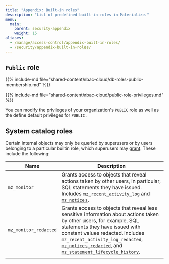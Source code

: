 ```yaml
---
title: "Appendix: Built-in roles"
description: "List of predefined built-in roles in Materialize."
menu:
  main:
    parent: security-appendix
    weight: 15
aliases:
  - /manage/access-control/appendix-built-in-roles/
  - /security/appendix-built-in-roles/
---
```


## `Public` role

{{% include-md file="shared-content/rbac-cloud/db-roles-public-membership.md" %}}

{{% include-md file="shared-content/rbac-cloud/public-role-privileges.md" %}}

You can modify the privileges of your organization's `PUBLIC` role as well as
the define default privileges for `PUBLIC`.

## System catalog roles

Certain internal objects may only be queried by superusers or by users
belonging to a particular builtin role, which superusers may
[grant](/sql/grant-role). These include the following:

| Name                  | Description                                                                                                                                                                                                                                                                                                                                                                                                   |
|-----------------------|---------------------------------------------------------------------------------------------------------------------------------------------------------------------------------------------------------------------------------------------------------------------------------------------------------------------------------------------------------------------------------------------------------------|
| `mz_monitor`          | Grants access to objects that reveal actions taken by other users, in particular, SQL statements they have issued. Includes [`mz_recent_activity_log`](/sql/system-catalog/mz_internal#mz_recent_activity_log) and [`mz_notices`](/sql/system-catalog/mz_internal#mz_notices).                                                                                                                                    |
| `mz_monitor_redacted` | Grants access to objects that reveal less sensitive information about actions taken by other users, for example, SQL statements they have issued with constant values redacted. Includes `mz_recent_activity_log_redacted`, [`mz_notices_redacted`](/sql/system-catalog/mz_internal#mz_notices_redacted), and [`mz_statement_lifecycle_history`](/sql/system-catalog/mz_internal#mz_statement_lifecycle_history). |
|                       |
